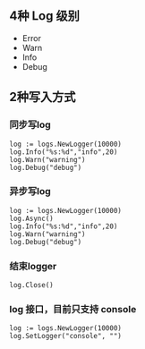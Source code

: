 ## 4种 Log 级别
- Error
- Warn
- Info
- Debug

## 2种写入方式

### 同步写log 

```
log := logs.NewLogger(10000)
log.Info("%s:%d","info",20)
log.Warn("warning")
log.Debug("debug")
```

### 异步写log

```
log := logs.NewLogger(10000)
log.Async()
log.Info("%s:%d","info",20)
log.Warn("warning")
log.Debug("debug")
```

### 结束logger 

```
log.Close()
```


### log 接口，目前只支持 console 

```
log := logs.NewLogger(10000)
log.SetLogger("console", "")
```